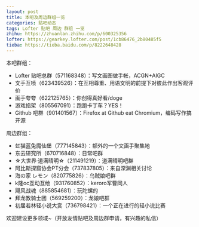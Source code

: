 ```yaml
---
layout: post
title: 本吧及周边群组一览
categories: 贴吧动态
tags: Lofter 贴吧 周边 群组 一览
zhihu: https://zhuanlan.zhihu.com/p/600325356
lofter: https://gearkey.lofter.com/post/1cb86476_2b80485f5
tieba: https://tieba.baidu.com/p/8222648428
---
```


本吧群组：

+ Lofter 贴吧总群（571168348）：写文画图做手帐，ACGN+AIGC
+ 文手互喷（623439526）：在互相尊重、用语文明的前提下对彼此作出客观评价
+ 画手夸夸（622125765）：你创得真好看/doge
+ 游戏掐架（805567091）：跑跑卡丁车？YES！
+ Github 吧群（901401567）：Firefox at Github eat Chromium，编码写作搞开源

周边群组：

+ 虹猫蓝兔魔仙堡（777145843）：额外的一个文画手聚集地
+ 东云研究所（670716848）：日常吧群
+ ☆大世界·道满晴明☆（211491219）：道满晴明吧群
+ 阿比斯探窟协会PT分会（737837805）：来自深渊相关讨论
+ 海の家 レモン（820775826）：乌贼娘吧群
+ k隆oc互动互绘（931760852）：keroro军曹同人
+ 飓风战魂（885854681）：玩陀螺的
+ 拜龙教骑士团（569259200）：龙娘吧群
+ 初届若林轻小说大赏（736798421）：一个正在进行的轻小说比赛

欢迎建设更多领域~（开放友情贴吧及周边群申请，有兴趣的私信）